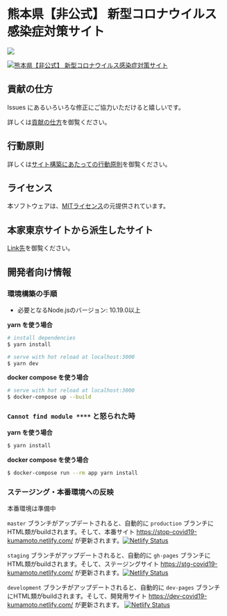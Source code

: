 # 熊本県【非公式】 新型コロナウイルス感染症対策サイト

![](https://github.com/codeforkumamoto/covid19/workflows/production%20deploy/badge.svg)


[![熊本県【非公式】 新型コロナウイルス感染症対策サイト](https://user-images.githubusercontent.com/5866690/76852713-42e2e700-688f-11ea-90f4-b8d06971e01a.png)](https://dev-covid19-kumamoto.netlify.com/)
<!--
### 日本語 | [English](./README_EN.md) | [Spanish](./README_ES.md) | [Korean](./README_KO.md) | [Chinese (Taiwan)](./README_ZH_TW.md) | [Chinese (Simplified)](./README_ZH_CN.md) | [Vietnamese](./README_VI.md)
-->

## 貢献の仕方
Issues にあるいろいろな修正にご協力いただけると嬉しいです。

詳しくは[貢献の仕方](./.github/CONTRIBUTING.md)を御覧ください。


## 行動原則
詳しくは[サイト構築にあたっての行動原則](./.github/CODE_OF_CONDUCT.md)を御覧ください。

## ライセンス
本ソフトウェアは、[MITライセンス](./LICENSE.txt)の元提供されています。

## 本家東京サイトから派生したサイト

[Link先](./forkedSites.md)を御覧ください。

## 開発者向け情報

### 環境構築の手順

- 必要となるNode.jsのバージョン: 10.19.0以上

**yarn を使う場合**
```bash
# install dependencies
$ yarn install

# serve with hot reload at localhost:3000
$ yarn dev
```

**docker compose を使う場合**
```bash
# serve with hot reload at localhost:3000
$ docker-compose up --build
```

### `Cannot find module ****` と怒られた時

**yarn を使う場合**
```bash
$ yarn install
```

**docker compose を使う場合**
```bash
$ docker-compose run --rm app yarn install
```

### ステージング・本番環境への反映

本番環境は準備中

`master` ブランチがアップデートされると、自動的に `production` ブランチにHTML類がbuildされます。そして、本番サイト https://stop-covid19-kumamoto.netlify.com/ が更新されます。[![Netlify Status](https://api.netlify.com/api/v1/badges/5c668027-b024-4369-892a-de25f52a5f51/deploy-status)](https://app.netlify.com/sites/stop-covid19-kumamoto/deploys)

`staging` ブランチがアップデートされると、自動的に `gh-pages` ブランチにHTML類がbuildされます。そして、ステージングサイト https://stg-covid19-kumamoto.netlify.com/ が更新されます。[![Netlify Status](https://api.netlify.com/api/v1/badges/a2898428-a455-49c9-88a3-53b44a4eeab0/deploy-status)](https://app.netlify.com/sites/stg-covid19-kumamoto/deploys)

`development` ブランチがアップデートされると、自動的に `dev-pages` ブランチにHTML類がbuildされます。そして、開発用サイト https://dev-covid19-kumamoto.netlify.com/ が更新されます。
[![Netlify Status](https://api.netlify.com/api/v1/badges/34abbf2e-7216-4e28-9cfa-726b4980dc04/deploy-status)](https://app.netlify.com/sites/dev-covid19-kumamoto/deploys)

